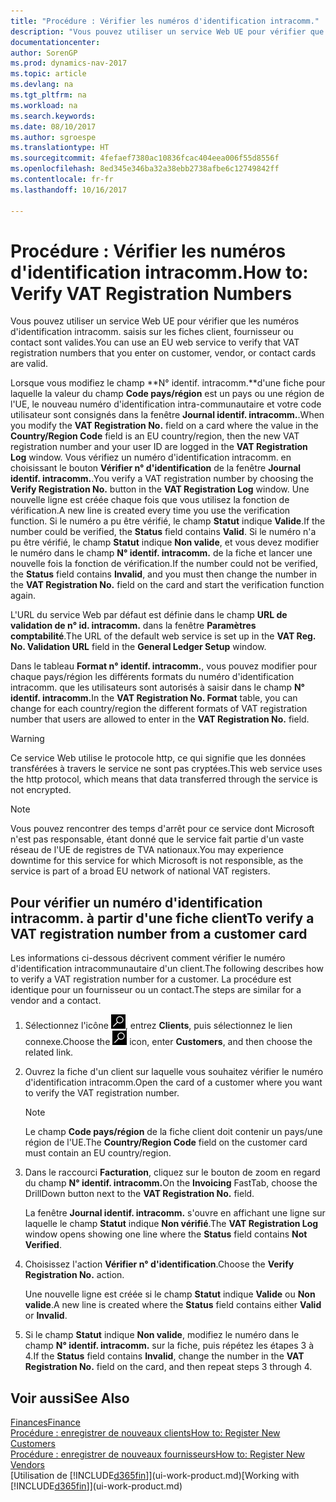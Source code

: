 ```yaml
---
title: "Procédure : Vérifier les numéros d'identification intracomm."
description: "Vous pouvez utiliser un service Web UE pour vérifier que les numéros d'identification intracomm. saisis sur les fiches client, fournisseur ou contact sont valides."
documentationcenter: 
author: SorenGP
ms.prod: dynamics-nav-2017
ms.topic: article
ms.devlang: na
ms.tgt_pltfrm: na
ms.workload: na
ms.search.keywords: 
ms.date: 08/10/2017
ms.author: sgroespe
ms.translationtype: HT
ms.sourcegitcommit: 4fefaef7380ac10836fcac404eea006f55d8556f
ms.openlocfilehash: 8ed345e346ba32a38ebb2738afbe6c12749842ff
ms.contentlocale: fr-fr
ms.lasthandoff: 10/16/2017

---
```

# <a name="how-to-verify-vat-registration-numbers"></a><span data-ttu-id="12bcf-103">Procédure : Vérifier les numéros d'identification intracomm.</span><span class="sxs-lookup"><span data-stu-id="12bcf-103">How to: Verify VAT Registration Numbers</span></span>
<span data-ttu-id="12bcf-104">Vous pouvez utiliser un service Web UE pour vérifier que les numéros d'identification intracomm. saisis sur les fiches client, fournisseur ou contact sont valides.</span><span class="sxs-lookup"><span data-stu-id="12bcf-104">You can use an EU web service to verify that VAT registration numbers that you enter on customer, vendor, or contact cards are valid.</span></span>  

 <span data-ttu-id="12bcf-105">Lorsque vous modifiez le champ **N° identif. intracomm.**d'une fiche pour laquelle la valeur du champ **Code pays/région** est un pays ou une région de l'UE, le nouveau numéro d'identification intra-communautaire et votre code utilisateur sont consignés dans la fenêtre **Journal identif. intracomm.**.</span><span class="sxs-lookup"><span data-stu-id="12bcf-105">When you modify the **VAT Registration No.** field on a card where the value in the **Country/Region Code** field is an EU country/region, then the new VAT registration number and your user ID are logged in the **VAT Registration Log** window.</span></span> <span data-ttu-id="12bcf-106">Vous vérifiez un numéro d'identification intracomm. en choisissant le bouton **Vérifier n° d'identification** de la fenêtre **Journal identif. intracomm.**.</span><span class="sxs-lookup"><span data-stu-id="12bcf-106">You verify a VAT registration number by choosing the **Verify Registration No.** button in the **VAT Registration Log** window.</span></span> <span data-ttu-id="12bcf-107">Une nouvelle ligne est créée chaque fois que vous utilisez la fonction de vérification.</span><span class="sxs-lookup"><span data-stu-id="12bcf-107">A new line is created every time you use the verification function.</span></span> <span data-ttu-id="12bcf-108">Si le numéro a pu être vérifié, le champ **Statut** indique **Valide**.</span><span class="sxs-lookup"><span data-stu-id="12bcf-108">If the number could be verified, the **Status** field contains **Valid**.</span></span> <span data-ttu-id="12bcf-109">Si le numéro n'a pu être vérifié, le champ **Statut** indique **Non valide**, et vous devez modifier le numéro dans le champ **N° identif. intracomm.** de la fiche et lancer une nouvelle fois la fonction de vérification.</span><span class="sxs-lookup"><span data-stu-id="12bcf-109">If the number could not be verified, the **Status** field contains **Invalid**, and you must then change the number in the **VAT Registration No.** field on the card and start the verification function again.</span></span>  

 <span data-ttu-id="12bcf-110">L'URL du service Web par défaut est définie dans le champ **URL de validation de n° id. intracomm.** dans la fenêtre **Paramètres comptabilité**.</span><span class="sxs-lookup"><span data-stu-id="12bcf-110">The URL of the default web service is set up in the **VAT Reg. No. Validation URL** field in the **General Ledger Setup** window.</span></span>  

 <span data-ttu-id="12bcf-111">Dans le tableau **Format n° identif. intracomm.**, vous pouvez modifier pour chaque pays/région les différents formats du numéro d'identification intracomm. que les utilisateurs sont autorisés à saisir dans le champ **N° identif. intracomm.**</span><span class="sxs-lookup"><span data-stu-id="12bcf-111">In the **VAT Registration No. Format** table, you can change for each country/region the different formats of VAT registration number that users are allowed to enter in the **VAT Registration No.** field.</span></span>  

> [!WARNING]  
>  <span data-ttu-id="12bcf-112">Ce service Web utilise le protocole http, ce qui signifie que les données transférées à travers le service ne sont pas cryptées.</span><span class="sxs-lookup"><span data-stu-id="12bcf-112">This web service uses the http protocol, which means that data transferred through the service is not encrypted.</span></span>  

> [!NOTE]  
>  <span data-ttu-id="12bcf-113">Vous pouvez rencontrer des temps d'arrêt pour ce service dont Microsoft n'est pas responsable, étant donné que le service fait partie d'un vaste réseau de l'UE de registres de TVA nationaux.</span><span class="sxs-lookup"><span data-stu-id="12bcf-113">You may experience downtime for this service for which Microsoft is not responsible, as the service is part of a broad EU network of national VAT registers.</span></span>  

## <a name="to-verify-a-vat-registration-number-from-a-customer-card"></a><span data-ttu-id="12bcf-114">Pour vérifier un numéro d'identification intracomm. à partir d'une fiche client</span><span class="sxs-lookup"><span data-stu-id="12bcf-114">To verify a VAT registration number from a customer card</span></span>  
<span data-ttu-id="12bcf-115">Les informations ci-dessous décrivent comment vérifier le numéro d'identification intracommunautaire d'un client.</span><span class="sxs-lookup"><span data-stu-id="12bcf-115">The following describes how to verify a VAT registration number for a customer.</span></span> <span data-ttu-id="12bcf-116">La procédure est identique pour un fournisseur ou un contact.</span><span class="sxs-lookup"><span data-stu-id="12bcf-116">The steps are similar for a vendor and a contact.</span></span>   
1.  <span data-ttu-id="12bcf-117">Sélectionnez l'icône ![Page ou état pour la recherche](media/ui-search/search_small.png "Page ou état pour la recherche"), entrez **Clients**, puis sélectionnez le lien connexe.</span><span class="sxs-lookup"><span data-stu-id="12bcf-117">Choose the ![Search for Page or Report](media/ui-search/search_small.png "Search for Page or Report icon") icon, enter **Customers**, and then choose the related link.</span></span>  

2.  <span data-ttu-id="12bcf-118">Ouvrez la fiche d'un client sur laquelle vous souhaitez vérifier le numéro d'identification intracomm.</span><span class="sxs-lookup"><span data-stu-id="12bcf-118">Open the card of a customer where you want to verify the VAT registration number.</span></span>  

    > [!NOTE]  
    >  <span data-ttu-id="12bcf-119">Le champ **Code pays/région** de la fiche client doit contenir un pays/une région de l'UE.</span><span class="sxs-lookup"><span data-stu-id="12bcf-119">The **Country/Region Code** field on the customer card must contain an EU country/region.</span></span>  
3.  <span data-ttu-id="12bcf-120">Dans le raccourci **Facturation**, cliquez sur le bouton de zoom en regard du champ **N° identif. intracomm.**</span><span class="sxs-lookup"><span data-stu-id="12bcf-120">On the **Invoicing** FastTab, choose the DrillDown button next to the **VAT Registration No.** field.</span></span>  

    <span data-ttu-id="12bcf-121">La fenêtre **Journal identif. intracomm.** s'ouvre en affichant une ligne sur laquelle le champ **Statut** indique **Non vérifié**.</span><span class="sxs-lookup"><span data-stu-id="12bcf-121">The **VAT Registration Log** window opens showing one line where the **Status** field contains **Not Verified**.</span></span>  
4.  <span data-ttu-id="12bcf-122">Choisissez l'action **Vérifier n° d'identification**.</span><span class="sxs-lookup"><span data-stu-id="12bcf-122">Choose the **Verify Registration No.** action.</span></span>  

     <span data-ttu-id="12bcf-123">Une nouvelle ligne est créée si le champ **Statut** indique **Valide** ou **Non valide**.</span><span class="sxs-lookup"><span data-stu-id="12bcf-123">A new line is created where the **Status** field contains either **Valid** or **Invalid**.</span></span>  
5.  <span data-ttu-id="12bcf-124">Si le champ **Statut** indique **Non valide**, modifiez le numéro dans le champ **N° identif. intracomm.** sur la fiche, puis répétez les étapes 3 à 4.</span><span class="sxs-lookup"><span data-stu-id="12bcf-124">If the **Status** field contains **Invalid**, change the number in the **VAT Registration No.** field on the card, and then repeat steps 3 through 4.</span></span>  

## <a name="see-also"></a><span data-ttu-id="12bcf-125">Voir aussi</span><span class="sxs-lookup"><span data-stu-id="12bcf-125">See Also</span></span>  
[<span data-ttu-id="12bcf-126">Finances</span><span class="sxs-lookup"><span data-stu-id="12bcf-126">Finance</span></span>](finance.md)  
[<span data-ttu-id="12bcf-127">Procédure : enregistrer de nouveaux clients</span><span class="sxs-lookup"><span data-stu-id="12bcf-127">How to: Register New Customers</span></span>](sales-how-register-new-customers.md)  
[<span data-ttu-id="12bcf-128">Procédure : enregistrer de nouveaux fournisseurs</span><span class="sxs-lookup"><span data-stu-id="12bcf-128">How to: Register New Vendors</span></span>](purchasing-how-register-new-vendors.md)  
<span data-ttu-id="12bcf-129">[Utilisation de [!INCLUDE[d365fin](includes/d365fin_md.md)]](ui-work-product.md)</span><span class="sxs-lookup"><span data-stu-id="12bcf-129">[Working with [!INCLUDE[d365fin](includes/d365fin_md.md)]](ui-work-product.md)</span></span>

